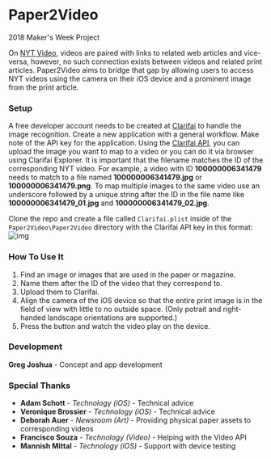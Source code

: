 # Paper2Video
2018 Maker's Week Project

On [NYT Video](www.nytimes.com/video), videos are paired with links to related web articles and vice-versa, however, no such connection exists between videos and related print articles. Paper2Video aims to bridge that gap by allowing users to access NYT videos using the camera on their iOS device and a prominent image from the print article.

### Setup
A free developer account needs to be created at [Clarifai](www.clarifai.com) to handle the image recognition. Create a new application with a general workflow. Make note of the API key for the application. Using the [Clarifai API](https://clarifai.com/developer/guide/search#search), you can upload the image you want to map to a video or you can do it via browser using Clarifai Explorer. It is important that the filename matches the ID of the corresponding NYT video. For example, a video with ID **100000006341479** needs to match to a file named **100000006341479.jpg** or **100000006341479.png**. To map multiple images to the same video use an underscore followed by a unique string after the ID in the file name like **100000006341479_01.jpg** and **100000006341479_02.jpg**.

Clone the repo and create a file called `Clarifai.plist` inside of the `Paper2Video\Paper2Video` directory with the Clarifai API key in this format:
![img](https://i.imgur.com/xOhvaxU.png)

### How To Use It
1) Find an image or images that are used in the paper or magazine.
2) Name them after the ID of the video that they correspond to.
3) Upload them to Clarifai.
4) Align the camera of the iOS device so that the entire print image is in the field of view with little to no outside space. (Only potrait and right-handed landscape orientations are supported.)
5) Press the button and watch the video play on the device.

### Development
**Greg Joshua** - Concept and app development

### Special Thanks
- **Adam Schott** - *Technology (iOS)* - Technical advice 
- **Veronique Brossier** - *Technology (iOS)* - Technical advice 
- **Deborah Auer** - *Newsroom (Art)* - Providing physical paper assets to corresponding videos
-  **Francisco Souza** - *Technology (Video)* - Helping with the Video API
- **Mannish Mittal** - *Technology (iOS)* - Support with device testing
